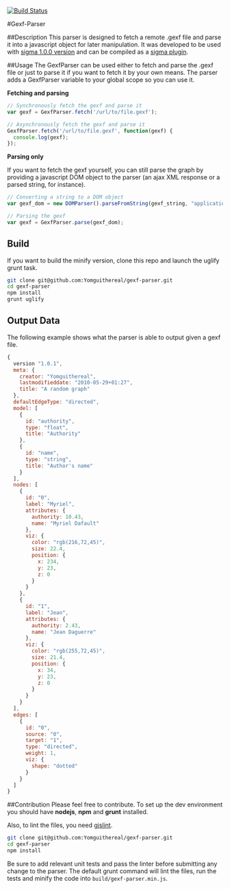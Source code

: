 [![Build Status](https://travis-ci.org/Yomguithereal/gexf-parser.png)](https://travis-ci.org/Yomguithereal/gexf-parser)

#Gexf-Parser

##Description
This parser is designed to fetch a remote .gexf file and parse it into a javascript object for later manipulation. It was developed to be used with [sigma 1.0.0 version](https://github.com/jacomyal/sigma.js) and can be compiled as a [sigma plugin](https://github.com/jacomyal/sigma.js/tree/master/plugins/sigma.parsers.gexf).

##Usage
The GexfParser can be used either to fetch and parse the .gexf file or just to parse it if you want to fetch it by your own means. The parser adds a GexfParser variable to your global scope so you can use it.


**Fetching and parsing**
```js
// Synchronously fetch the gexf and parse it
var gexf = GexfParser.fetch('/url/to/file.gexf');

// Asynchronously fetch the gexf and parse it
GexfParser.fetch('/url/to/file.gexf', function(gexf) {
  console.log(gexf);
});
```

**Parsing only**

If you want to fetch the gexf yourself, you can still parse the graph by providing a javascript DOM object to the parser (an ajax XML response or a parsed string, for instance). 
```js
// Converting a string to a DOM object
var gexf_dom = new DOMParser().parseFromString(gexf_string, "application/xml");

// Parsing the gexf
var gexf = GexfParser.parse(gexf_dom);
```

## Build
If you want to build the minify version, clone this repo and launch the uglify grunt task.

```bash
git clone git@github.com:Yomguithereal/gexf-parser.git
cd gexf-parser
npm install
grunt uglify
```

## Output Data
The following example shows what the parser is able to output given a gexf file.

```js
{
  version "1.0.1",
  meta: {
    creator: "Yomguithereal",
    lastmodifieddate: "2010-05-29+01:27",
    title: "A random graph"
  },
  defaultEdgeType: "directed",
  model: [
    {
      id: "authority",
      type: "float",
      title: "Authority"
    },
    {
      id: "name",
      type: "string",
      title: "Author's name"
    }
  ],
  nodes: [
    {
      id: "0",
      label: "Myriel",
      attributes: {
        authority: 10.43,
        name: "Myriel Dafault"
      },
      viz: {
        color: "rgb(216,72,45)",
        size: 22.4,
        position: {
          x: 234,
          y: 23,
          z: 0
        }
      }
    },
    {
      id: "1",
      label: "Jean",
      attributes: {
        authority: 2.43,
        name: "Jean Daguerre"
      },
      viz: {
        color: "rgb(255,72,45)",
        size: 21.4,
        position: {
          x: 34,
          y: 23,
          z: 0
        }
      }
    }
  ],
  edges: [
    {
      id: "0",
      source: "0",
      target: "1",
      type: "directed",
      weight: 1,
      viz: {
        shape: "dotted"
      }
    }
  ]
}
```

##Contribution
Please feel free to contribute. To set up the dev environment you should have **nodejs**, **npm** and **grunt** installed.

Also, to lint the files, you need [gjslint](https://developers.google.com/closure/utilities/docs/linter_howto?hl=fr).

```bash
git clone git@github.com:Yomguithereal/gexf-parser.git
cd gexf-parser
npm install
```

Be sure to add relevant unit tests and pass the linter before submitting any change to the parser. The default grunt command will lint the files, run the tests and minify the code into `build/gexf-parser.min.js`.

